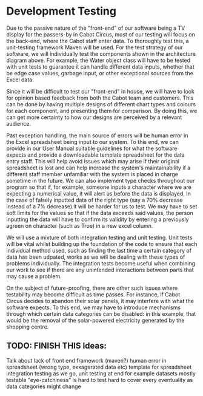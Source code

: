 Development Testing
===================================

Due to the passive nature of the "front-end" of our software being a TV display for the passers-by in Cabot Circus, most of our testing will focus on the back-end, where the Cabot staff enter data. To thoroughly test this, a unit-testing framework Maven will be used. For the test strategy of our software, we will individually test the components shown in the architecture diagram above. For example, the Water object class will have to be tested with unit tests to guarantee it can handle different data inputs, whether that be edge case values, garbage input, or other exceptional sources from the Excel data.

Since it will be difficult to test our "front-end" in house, we will have to look for opinion based feedback from both the Cabot team and customers. This can be done by having multiple designs of different chart types and colours for each component, and presenting them for comparison. By doing this, we can get more certainty to how our designs are perceived by a relevant audience. 
 
Past exception handling, the main source of errors will be human error in the Excel spreadsheet being input to our system. To this end, we can provide in our User Manual suitable guidelines for what the software expects and provide a downloadable template spreadsheet for the data entry staff. This will help avoid issues which may arise if their original spreadsheet is lost and can help increase the system's maintainability if a different staff member unfamiliar with the system is placed in charge sometime in the future. We can also implement type checks throughout our program so that if, for example, someone inputs a character where we are expecting a numerical value, it will alert us before the data is displayed. In the case of falsely inputted data of the right type (say a 70% decrease instead of a 7% decrease) it will be harder for us to test. We may have to set soft limits for the values so that if the data exceeds said values, the person inputting the data will have to confirm its validity by entering a previously agreen on character (such as True) in a new excel column.
 
We will use a mixture of both integration testing and unit testing. Unit tests will be vital whilst building up the foundation of the code to ensure that each individual method used, such as finding the last time a certain category of data has been udpated, works as we will be dealing with these types of problems individually. The integration tests become useful when combining our work to see if there are any unintended interactions between parts that may cause a problem.
 
On the subject of future-proofing, there are other such issues where testability may become difficult as time passes. For instance, if Cabot Circus decides to abandon their solar panels, it may interfere with what the software expects. To this end, we may have to introduce mechanisms through which certain data categories can be disabled: in this example, that would be the removal of the solar-powered electricity generated by the shopping centre.
 
 TODO: FINISH THIS
 Ideas:
----------------------------------------------------
Talk about lack of front end
framework (maven?)
human error in spreadsheet (wrong type, exxagerated data etc)
    template for spreadsheet 
integration testing as we go, unit testing at end for example datasets
mostly testable
    "eye-catchiness" is hard to test
    hard to cover every eventuality as data categories might change
